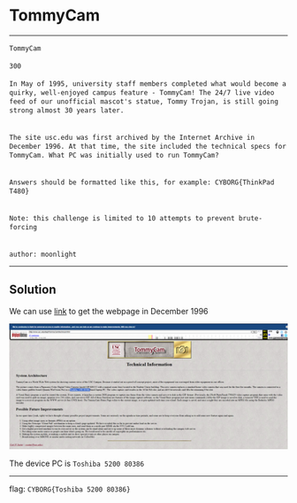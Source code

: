 # TommyCam

---

```
TommyCam

300

In May of 1995, university staff members completed what would become a quirky, well-enjoyed campus feature - TommyCam! The 24/7 live video feed of our unofficial mascot's statue, Tommy Trojan, is still going strong almost 30 years later.

ㅤ
The site usc.edu was first archived by the Internet Archive in December 1996. At that time, the site included the technical specs for TommyCam. What PC was initially used to run TommyCam?

ㅤ
Answers should be formatted like this, for example: CYBORG{ThinkPad T480}

ㅤ
Note: this challenge is limited to 10 attempts to prevent brute-forcing

ㅤ
author: moonlight
```
---

## Solution

We can use [link](web.archive.org) to get the webpage in December 1996

![alt text](image.png)

The device PC is `Toshiba 5200 80386`

---

flag: `CYBORG{Toshiba 5200 80386}`